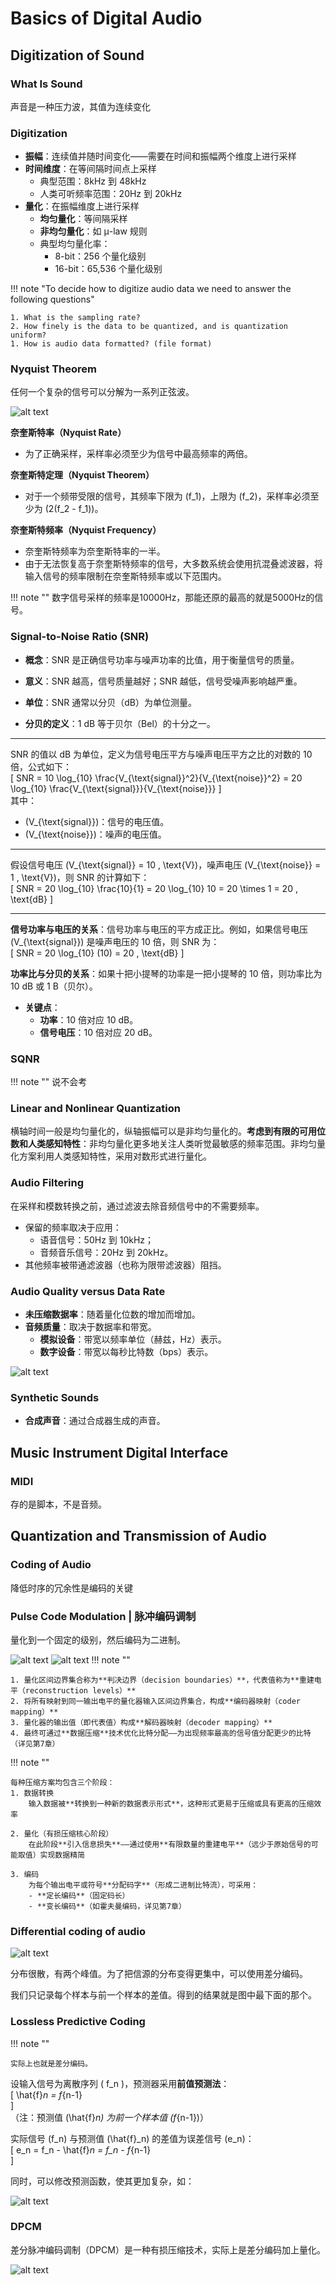 # Basics of Digital Audio

## Digitization of Sound

### What Is Sound

声音是一种压力波，其值为连续变化

### Digitization

- **振幅**：连续值并随时间变化——需要在时间和振幅两个维度上进行采样  
- **时间维度**：在等间隔时间点上采样  
    - 典型范围：8kHz 到 48kHz  
    - 人类可听频率范围：20Hz 到 20kHz  
- **量化**：在振幅维度上进行采样  
    - **均匀量化**：等间隔采样  
    - **非均匀量化**：如 μ-law 规则  
    - 典型均匀量化率：  
        - 8-bit：256 个量化级别  
        - 16-bit：65,536 个量化级别

!!! note "To decide how to digitize audio data we need to answer the following questions"

    1. What is the sampling rate?
    2. How finely is the data to be quantized, and is quantization uniform?
    1. How is audio data formatted? (file format)

### Nyquist Theorem

任何一个复杂的信号可以分解为一系列正弦波。

![alt text](images/image-54.png)

**奈奎斯特率（Nyquist Rate）**  

- 为了正确采样，采样率必须至少为信号中最高频率的两倍。  

**奈奎斯特定理（Nyquist Theorem）**  

- 对于一个频带受限的信号，其频率下限为 \(f_1\)，上限为 \(f_2\)，采样率必须至少为 \(2(f_2 - f_1)\)。  

**奈奎斯特频率（Nyquist Frequency）**  

- 奈奎斯特频率为奈奎斯特率的一半。  
- 由于无法恢复高于奈奎斯特频率的信号，大多数系统会使用抗混叠滤波器，将输入信号的频率限制在奈奎斯特频率或以下范围内。

!!! note ""
    数字信号采样的频率是10000Hz，那能还原的最高的就是5000Hz的信号。

### Signal-to-Noise Ratio (SNR)

- **概念**：SNR 是正确信号功率与噪声功率的比值，用于衡量信号的质量。  
- **意义**：SNR 越高，信号质量越好；SNR 越低，信号受噪声影响越严重。

- **单位**：SNR 通常以分贝（dB）为单位测量。  
- **分贝的定义**：1 dB 等于贝尔（Bel）的十分之一。

---

SNR 的值以 dB 为单位，定义为信号电压平方与噪声电压平方之比的对数的 10 倍，公式如下：  
\[
SNR = 10 \log_{10} \frac{V_{\text{signal}}^2}{V_{\text{noise}}^2} = 20 \log_{10} \frac{V_{\text{signal}}}{V_{\text{noise}}}
\]  
其中：  

- \(V_{\text{signal}}\)：信号的电压值。  
- \(V_{\text{noise}}\)：噪声的电压值。

---

假设信号电压 \(V_{\text{signal}} = 10 \, \text{V}\)，噪声电压 \(V_{\text{noise}} = 1 \, \text{V}\)，则 SNR 的计算如下：  
\[
SNR = 20 \log_{10} \frac{10}{1} = 20 \log_{10} 10 = 20 \times 1 = 20 \, \text{dB}
\]

---

**信号功率与电压的关系**：信号功率与电压的平方成正比。例如，如果信号电压 \(V_{\text{signal}}\) 是噪声电压的 10 倍，则 SNR 为：  
  \[
  SNR = 20 \log_{10} (10) = 20 \, \text{dB}
  \]  

**功率比与分贝的关系**：如果十把小提琴的功率是一把小提琴的 10 倍，则功率比为 10 dB 或 1 B（贝尔）。  

- **关键点**：  
    - **功率**：10 倍对应 10 dB。  
    - **信号电压**：10 倍对应 20 dB。

### SQNR

!!! note ""
    说不会考

### Linear and Nonlinear Quantization

横轴时间一般是均匀量化的，纵轴振幅可以是非均匀量化的。**考虑到有限的可用位数和人类感知特性**：非均匀量化更多地关注人类听觉最敏感的频率范围。非均匀量化方案利用人类感知特性，采用对数形式进行量化。

### Audio Filtering

在采样和模数转换之前，通过滤波去除音频信号中的不需要频率。  

- 保留的频率取决于应用：  
    - 语音信号：50Hz 到 10kHz；  
    - 音频音乐信号：20Hz 到 20kHz。  
- 其他频率被带通滤波器（也称为限带滤波器）阻挡。

### Audio Quality versus Data Rate

- **未压缩数据率**：随着量化位数的增加而增加。  
- **音频质量**：取决于数据率和带宽。  
  - **模拟设备**：带宽以频率单位（赫兹，Hz）表示。  
  - **数字设备**：带宽以每秒比特数（bps）表示。

![alt text](images/image-55.png)

### Synthetic Sounds

- **合成声音**：通过合成器生成的声音。

## Music Instrument Digital Interface

### MIDI

存的是脚本，不是音频。

## Quantization and Transmission of Audio

### Coding of Audio

降低时序的冗余性是编码的关键

### Pulse Code Modulation | 脉冲编码调制

量化到一个固定的级别，然后编码为二进制。

![alt text](images/image-57.png)
![alt text](images/image-58.png)
!!! note ""

    1. 量化区间边界集合称为**判决边界（decision boundaries）**，代表值称为**重建电平（reconstruction levels）**  
    2. 将所有映射到同一输出电平的量化器输入区间边界集合，构成**编码器映射（coder mapping）**  
    3. 量化器的输出值（即代表值）构成**解码器映射（decoder mapping）**  
    4. 最终可通过**数据压缩**技术优化比特分配——为出现频率最高的信号值分配更少的比特（详见第7章）  

!!! note ""

    每种压缩方案均包含三个阶段：  
    1. 数据转换  
        输入数据被**转换到一种新的数据表示形式**，这种形式更易于压缩或具有更高的压缩效率  

    2. 量化（有损压缩核心阶段）
        在此阶段**引入信息损失**——通过使用**有限数量的重建电平**（远少于原始信号的可能取值）实现数据精简  

    3. 编码  
        为每个输出电平或符号**分配码字**（形成二进制比特流），可采用：  
        - **定长编码**（固定码长）  
        - **变长编码**（如霍夫曼编码，详见第7章）  

### Differential coding of audio

![alt text](images/image-59.png)

分布很散，有两个峰值。为了把信源的分布变得更集中，可以使用差分编码。

我们只记录每个样本与前一个样本的差值。得到的结果就是图中最下面的那个。

### Lossless Predictive Coding

!!! note ""

    实际上也就是差分编码。

设输入信号为离散序列 \( f_n \)，预测器采用**前值预测法**：  
\[
\hat{f}_n = f_{n-1}  
\]  
（注：预测值 \(\hat{f}_n\) 为前一个样本值 \(f_{n-1}\)）

实际信号 \(f_n\) 与预测值 \(\hat{f}_n\) 的差值为误差信号 \(e_n\)：  
\[
e_n = f_n - \hat{f}_n = f_n - f_{n-1}  
\]  

同时，可以修改预测函数，使其更加复杂，如：

![alt text](images/image-60.png)

### DPCM

差分脉冲编码调制（DPCM）是一种有损压缩技术，实际上是差分编码加上量化。

![alt text](images/image-61.png)